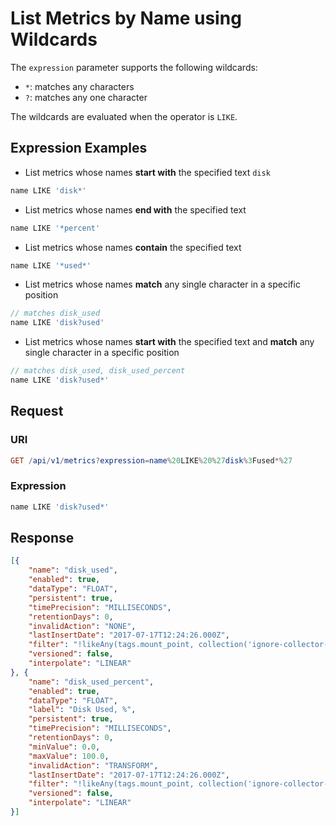 # List Metrics by Name using Wildcards

The `expression` parameter supports the following wildcards:

* `*`: matches any characters
* `?`: matches any one character

The wildcards are evaluated when the operator is `LIKE`.

## Expression Examples

* List metrics whose names **start with** the specified text `disk`

```javascript
name LIKE 'disk*'
```

* List metrics whose names **end with** the specified text

```javascript
name LIKE '*percent'
```

* List metrics whose names **contain** the specified text

```javascript
name LIKE '*used*'
```

* List metrics whose names **match** any single character in a specific position

```javascript
// matches disk_used
name LIKE 'disk?used'
```

* List metrics whose names **start with** the specified text and **match** any single character in a specific position

```javascript
// matches disk_used, disk_used_percent
name LIKE 'disk?used*'
```

## Request

### URI

```elm
GET /api/v1/metrics?expression=name%20LIKE%20%27disk%3Fused*%27
```

### Expression

```javascript
name LIKE 'disk?used*'
```

## Response

```json
[{
    "name": "disk_used",
    "enabled": true,
    "dataType": "FLOAT",
    "persistent": true,
    "timePrecision": "MILLISECONDS",
    "retentionDays": 0,
    "invalidAction": "NONE",
    "lastInsertDate": "2017-07-17T12:24:26.000Z",
    "filter": "!likeAny(tags.mount_point, collection('ignore-collector-mount-points'))",
    "versioned": false,
    "interpolate": "LINEAR"
}, {
    "name": "disk_used_percent",
    "enabled": true,
    "dataType": "FLOAT",
    "label": "Disk Used, %",
    "persistent": true,
    "timePrecision": "MILLISECONDS",
    "retentionDays": 0,
    "minValue": 0.0,
    "maxValue": 100.0,
    "invalidAction": "TRANSFORM",
    "lastInsertDate": "2017-07-17T12:24:26.000Z",
    "filter": "!likeAny(tags.mount_point, collection('ignore-collector-mount-points'))",
    "versioned": false,
    "interpolate": "LINEAR"
}]
```
